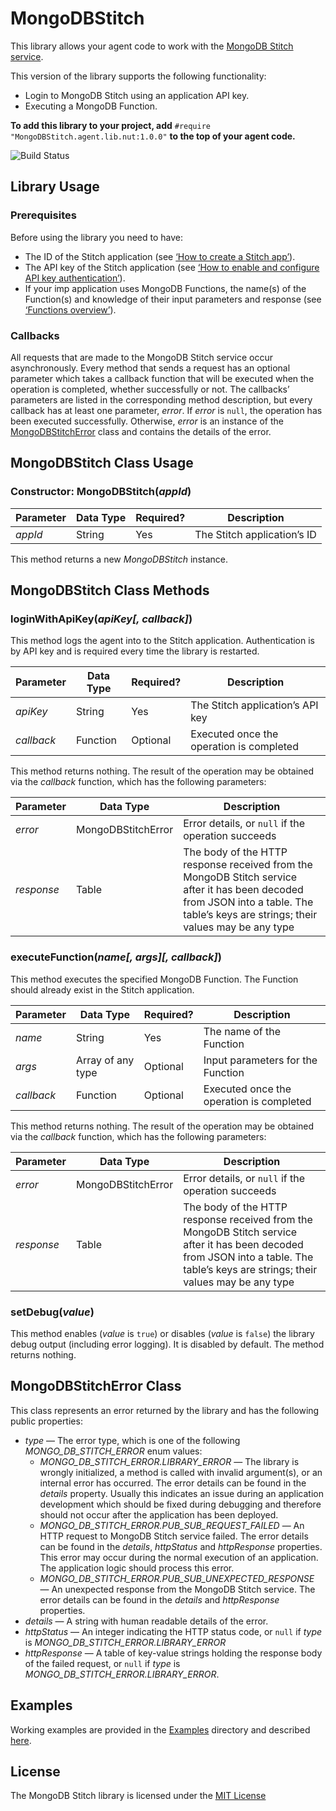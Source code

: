 # MongoDBStitch #

This library allows your agent code to work with the [MongoDB Stitch service](https://www.mongodb.com/cloud/stitch).

This version of the library supports the following functionality:

- Login to MongoDB Stitch using an application API key.
- Executing a MongoDB Function.

**To add this library to your project, add** `#require "MongoDBStitch.agent.lib.nut:1.0.0"` **to the top of your agent code.**

![Build Status](https://cse-ci.electricimp.com/app/rest/builds/buildType:(id:MongoDBStitch_BuildAndTest)/statusIcon)

## Library Usage ##

### Prerequisites ###

Before using the library you need to have:

- The ID of the Stitch application (see [‘How to create a Stitch app’](https://docs.mongodb.com/stitch/getting-started)).
- The API key of the Stitch application (see [‘How to enable and configure API key authentication’](https://docs.mongodb.com/stitch/auth/apikey-auth)).
- If your imp application uses MongoDB Functions, the name(s) of the Function(s) and knowledge of their input parameters and response (see [‘Functions overview’](https://docs.mongodb.com/stitch/functions/)).

### Callbacks ###

All requests that are made to the MongoDB Stitch service occur asynchronously. Every method that sends a request has an optional parameter which takes a callback function that will be executed when the operation is completed, whether successfully or not. The callbacks’ parameters are listed in the corresponding method description, but every callback has at least one parameter, *error*. If *error* is `null`, the operation has been executed successfully. Otherwise, *error* is an instance of the [MongoDBStitchError](#mongodbstitcherror-class) class and contains the details of the error.

## MongoDBStitch Class Usage ##

### Constructor: MongoDBStitch(*appId*) ###

| Parameter | Data Type | Required? | Description |
| --- | --- | --- | --- |
| *appId* | String | Yes | The Stitch application’s ID |

This method returns a new *MongoDBStitch* instance.

## MongoDBStitch Class Methods ##

### loginWithApiKey(*apiKey[, callback]*) ###

This method logs the agent into to the Stitch application. Authentication is by API key and is required every time the library is restarted.

| Parameter | Data Type | Required? | Description |
| --- | --- | --- | --- |
| *apiKey* | String | Yes | The Stitch application’s API key |
| *callback* | Function | Optional | Executed once the operation is completed |

This method returns nothing. The result of the operation may be obtained via the *callback* function, which has the following parameters:

| Parameter | Data Type | Description |
| --- | --- | --- |
| *error* | MongoDBStitchError | Error details, or `null` if the operation succeeds |
| *response* | Table | The body of the HTTP response received from the MongoDB Stitch service after it has been decoded from JSON into a table. The table’s keys are strings; their values may be any type |

### executeFunction(*name[, args][, callback]*) ###

This method executes the specified MongoDB Function. The Function should already exist in the Stitch application.

| Parameter | Data Type | Required? | Description |
| --- | --- | --- | --- |
| *name* | String | Yes | The name of the Function |
| *args* | Array of any type | Optional | Input parameters for the Function |
| *callback* | Function | Optional | Executed once the operation is completed |

This method returns nothing. The result of the operation may be obtained via the *callback* function, which has the following parameters:

| Parameter | Data Type | Description |
| --- | --- | --- |
| *error* | MongoDBStitchError | Error details, or `null` if the operation succeeds |
| *response* | Table | The body of the HTTP response received from the MongoDB Stitch service after it has been decoded from JSON into a table. The table’s keys are strings; their values may be any type |

### setDebug(*value*) ###

This method enables (*value* is `true`) or disables (*value* is `false`) the library debug output (including error logging). It is disabled by default. The method returns nothing.

## MongoDBStitchError Class ##

This class represents an error returned by the library and has the following public properties:

- *type* &mdash; The error type, which is one of the following *MONGO_DB_STITCH_ERROR* enum values:
    - *MONGO_DB_STITCH_ERROR.LIBRARY_ERROR* &mdash; The library is wrongly initialized, a method is called with invalid argument(s), or an internal error has occurred. The error details can be found in the *details* property. Usually this indicates an issue during an application development which should be fixed during debugging and therefore should not occur after the application has been deployed.
    - *MONGO_DB_STITCH_ERROR.PUB_SUB_REQUEST_FAILED* &mdash; An HTTP request to MongoDB Stitch service failed. The error details can be found in the *details*, *httpStatus* and *httpResponse* properties. This error may occur during the normal execution of an application. The application logic should process this error.
   - *MONGO_DB_STITCH_ERROR.PUB_SUB_UNEXPECTED_RESPONSE* &mdash; An unexpected response from the MongoDB Stitch service. The error details can be found in the *details* and *httpResponse* properties.
- *details* &mdash; A string with human readable details of the error.
- *httpStatus* &mdash; An integer indicating the HTTP status code, or `null` if *type* is *MONGO_DB_STITCH_ERROR.LIBRARY_ERROR*
- *httpResponse* &mdash; A table of key-value strings holding the response body of the failed request, or `null` if *type* is *MONGO_DB_STITCH_ERROR.LIBRARY_ERROR*.

## Examples ##

Working examples are provided in the [Examples](./Examples) directory and described [here](./Examples/README.md).

## License

The MongoDB Stitch library is licensed under the [MIT License](./LICENSE)
